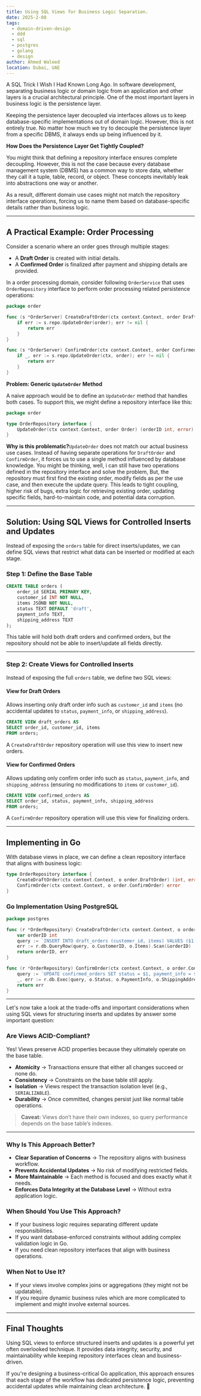 ```yaml
---
title: Using SQL Views for Business Logic Separation.
date: 2025-2-08
tags:
  - domain-driven-design
  - ddd
  - sql
  - postgres
  - golang
  - design
author: Ahmed Waleed
location: Dubai, UAE
---
```

A SQL Trick I Wish I Had Known Long Ago. In software development, separating business logic or domain logic from an application and other layers is a crucial architectural principle. One of the most important layers in business logic is the persistence layer.

Keeping the persistence layer decoupled via interfaces allows us to keep database-specific implementations out of domain logic. However, this is not entirely true. No matter how much we try to decouple the persistence layer from a specific DBMS, it always ends up being influenced by it.

**How Does the Persistence Layer Get Tightly Coupled?**

You might think that defining a repository interface ensures complete decoupling. However, this is not the case because every database management system (DBMS) has a common way to store data, whether they call it a tuple, table, record, or object. These concepts inevitably leak into abstractions one way or another.

As a result, different domain use cases might not match the repository interface operations, forcing us to name them based on database-specific details rather than business logic.

* * *

## A Practical Example: Order Processing

Consider a scenario where an order goes through multiple stages:

- A **Draft Order** is created with initial details.
- A **Confirmed Order** is finalized after payment and shipping details are provided.

In a order processing domain, consider following `OrderService` that uses `OrderRepository` interface to perform order processing related persistence operations:

```go
package order

func (s *OrderServer) CreateDraftOrder(ctx context.Context, order DraftOrder) error {
    if err := s.repo.UpdateOrder(order); err != nil {
        return err
    }
}

func (s *OrderServer) ConfirmOrder(ctx context.Context, order ConfirmedOrder) error {
    if _, err := s.repo.UpdateOrder(ctx, order); err != nil {
        return err
    }
}
```

**Problem: Generic `UpdateOrder` Method**

A naive approach would be to define an `UpdateOrder` method that handles both cases. To support this, we might define a repository interface like this:

```go
package order

type OrderRepository interface {
    UpdateOrder(ctx context.Context, order Order) (orderID int, error)
}
```

**Why is this problematic?**`UpdateOrder` does not match our actual business use cases. Instead of having separate operations for `DraftOrder` and `ConfirmOrder`, it forces us to use a single method influenced by database knowledge.
You might be thinking, well, i can still have two operations defined in the repository interface and solve the problem, But, the repository must first find the existing order, modify fields as per the use case, and then execute the update query. This leads to tight coupling, higher risk of bugs, extra logic for retrieving existing order, updating specific fields, hard-to-maintain code, and potential data corruption.

* * *

## Solution: Using SQL Views for Controlled Inserts and Updates

Instead of exposing the `orders` table for direct inserts/updates, we can define SQL views that restrict what data can be inserted or modified at each stage.

### Step 1: Define the Base Table

```sql
CREATE TABLE orders (
    order_id SERIAL PRIMARY KEY,
    customer_id INT NOT NULL,
    items JSONB NOT NULL,
    status TEXT DEFAULT 'draft',
    payment_info TEXT,
    shipping_address TEXT
);
```

This table will hold both draft orders and confirmed orders, but the repository should not be able to insert/update all fields directly.

* * *

### Step 2: Create Views for Controlled Inserts

Instead of exposing the full `orders` table, we define two SQL views:

#### View for Draft Orders

Allows inserting only draft order info such as `customer_id` and `items` (no accidental updates to `status`, `payment_info`, or `shipping_address`).

```sql
CREATE VIEW draft_orders AS
SELECT order_id, customer_id, items
FROM orders;
```

A `CreateDraftOrder` repository operation will use this view to insert new orders.

#### View for Confirmed Orders

Allows updating only confirm order info such as `status`, `payment_info`, and `shipping_address` (ensuring no modifications to `items` or `customer_id`).

```sql
CREATE VIEW confirmed_orders AS
SELECT order_id, status, payment_info, shipping_address
FROM orders;
```

A `ConfirmOrder` repository operation will use this view for finalizing orders.

* * *

## Implementing in Go

With database views in place, we can define a clean repository interface that aligns with business logic:

```go
type OrderRepository interface {
    CreateDraftOrder(ctx context.Context, o order.DraftOrder) (int, error)
    ConfirmOrder(ctx context.Context, o order.ConfirmOrder) error
}
```

### Go Implementation Using PostgreSQL

```go
package postgres

func (r *OrderRepository) CreateDraftOrder(ctx context.Context, o order.DraftOrder) (int, error) {
    var orderID int
    query := `INSERT INTO draft_orders (customer_id, items) VALUES ($1, $2) RETURNING order_id;`
    err := r.db.QueryRow(query, o.CustomerID, o.Items).Scan(&orderID)
    return orderID, err
}

func (r *OrderRepository) ConfirmOrder(ctx context.Context, o order.ConfirmOrder) error {
    query := `UPDATE confirmed_orders SET status = $1, payment_info = $2, shipping_address = $3 WHERE order_id = $4;`
    _, err := r.db.Exec(query, o.Status, o.PaymentInfo, o.ShippingAddress, o.OrderID)
    return err
}
```

* * *

Let's now take a look at the trade-offs and important considerations when using SQL views for structuring inserts and updates by answer some important question:

### Are Views ACID-Compliant?

Yes! Views preserve ACID properties because they ultimately operate on the base table.

- **Atomicity** → Transactions ensure that either all changes succeed or none do.
- **Consistency** → Constraints on the base table still apply.
- **Isolation** → Views respect the transaction isolation level (e.g., `SERIALIZABLE`).
- **Durability** → Once committed, changes persist just like normal table operations.

> **Caveat:** Views don’t have their own indexes, so query performance depends on the base table’s indexes.

* * *

### Why Is This Approach Better?

- **Clear Separation of Concerns** → The repository aligns with business workflow.
- **Prevents Accidental Updates** → No risk of modifying restricted fields.
- **More Maintainable** → Each method is focused and does exactly what it needs.
- **Enforces Data Integrity at the Database Level** → Without extra application logic.

### When Should You Use This Approach?

- If your business logic requires separating different update responsibilities.
- If you want database-enforced constraints without adding complex validation logic in Go.
- If you need clean repository interfaces that align with business operations.

### When Not to Use It?

- If your views involve complex joins or aggregations (they might not be updatable).
- If you require dynamic business rules which are more complicated to implement and might involve external sources.

* * *

## Final Thoughts

Using SQL views to enforce structured inserts and updates is a powerful yet often overlooked technique. It provides data integrity, security, and maintainability while keeping repository interfaces clean and business-driven.

If you're designing a business-critical Go application, this approach ensures that each stage of the workflow has dedicated persistence logic, preventing accidental updates while maintaining clean architecture. 🚀
